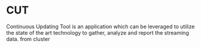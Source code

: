 # CUT

Continuous Updating Tool is an application which can be leveraged to utilize the state of the art technology to gather, analyze and report the streaming data.
from cluster
